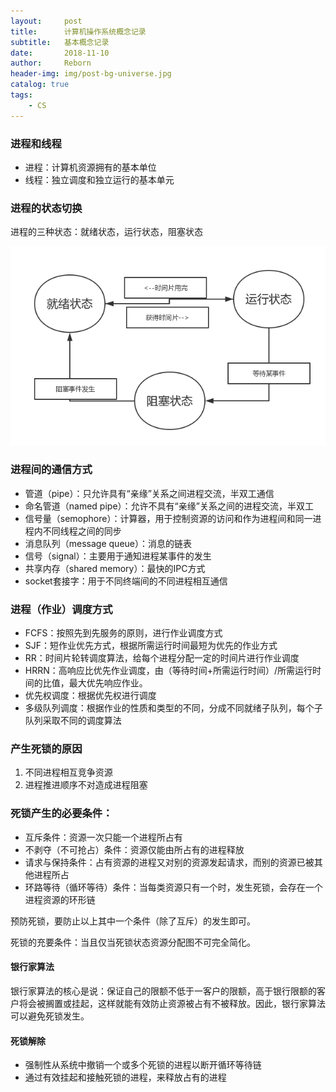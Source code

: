 ```yaml
---
layout:     post
title:      计算机操作系统概念记录
subtitle:   基本概念记录
date:       2018-11-10
author:     Reborn
header-img: img/post-bg-universe.jpg
catalog: true
tags:
    - CS
---
```


### 进程和线程

- 进程：计算机资源拥有的基本单位
- 线程：独立调度和独立运行的基本单元

### 进程的状态切换

进程的三种状态：就绪状态，运行状态，阻塞状态

![三种状态切换.png](../img/三种状态.png)

### 进程间的通信方式

- 管道（pipe）：只允许具有“亲缘”关系之间进程交流，半双工通信
- 命名管道（named pipe）：允许不具有“亲缘”关系之间的进程交流，半双工
- 信号量（semophore）：计算器，用于控制资源的访问和作为进程间和同一进程内不同线程之间的同步
- 消息队列（message queue）：消息的链表
- 信号（signal）：主要用于通知进程某事件的发生
- 共享内存（shared memory）：最快的IPC方式
- socket套接字：用于不同终端间的不同进程相互通信

### 进程（作业）调度方式

- FCFS：按照先到先服务的原则，进行作业调度方式
- SJF：短作业优先方式，根据所需运行时间最短为优先的作业方式
- RR：时间片轮转调度算法，给每个进程分配一定的时间片进行作业调度
- HRRN：高响应比优先作业调度，由（等待时间+所需运行时间）/所需运行时间的比值，最大优先响应作业。
- 优先权调度：根据优先权进行调度
- 多级队列调度：根据作业的性质和类型的不同，分成不同就绪子队列，每个子队列采取不同的调度算法

### 产生死锁的原因

1. 不同进程相互竞争资源
2. 进程推进顺序不对造成进程阻塞

### 死锁产生的必要条件：

- 互斥条件：资源一次只能一个进程所占有
- 不剥夺（不可抢占）条件：资源仅能由所占有的进程释放
- 请求与保持条件：占有资源的进程又对别的资源发起请求，而别的资源已被其他进程所占
- 环路等待（循环等待）条件：当每类资源只有一个时，发生死锁，会存在一个进程资源的环形链

预防死锁，要防止以上其中一个条件（除了互斥）的发生即可。



死锁的充要条件：当且仅当死锁状态资源分配图不可完全简化。

#### 银行家算法

银行家算法的核心是说：保证自己的限额不低于一客户的限额，高于银行限额的客户将会被搁置或挂起，这样就能有效防止资源被占有不被释放。因此，银行家算法可以避免死锁发生。

#### 死锁解除

- 强制性从系统中撤销一个或多个死锁的进程以断开循环等待链
- 通过有效挂起和接触死锁的进程，来释放占有的进程

